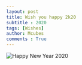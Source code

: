 ```yaml
---
layout: post
title: Wish you happy 2k20
subtitle : 2020
tags: [Wishes]
author: Mcubes
comments : True
---
```


![Happy New Year 2020](https://media2.giphy.com/media/W6i4XCuAglryrML5rd/giphy.gif?cid=790b76113e888def51da9417e7ccce46f1db34bad9dcd91e&rid=giphy.gif)
